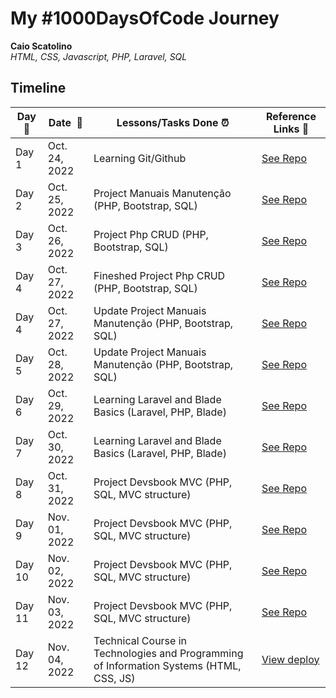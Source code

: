 # My #1000DaysOfCode Journey

**Caio Scatolino**  
*HTML, CSS, Javascript, PHP, Laravel, SQL* 

## Timeline

|**Day:pushpin:**|**Date &nbsp;:calendar:**|**Lessons/Tasks Done :alarm_clock:**| **Reference Links :link:**|
|------|-----------------|--------------------|---------------------|
|Day 1|Oct. 24, 2022| Learning Git/Github | [See Repo](https://github.com/CaioScatolino/moduloGit)|
|Day 2|Oct. 25, 2022| Project Manuais Manutenção (PHP, Bootstrap, SQL) | [See Repo](https://github.com/CaioScatolino/manuaisManutencao)|
|Day 3|Oct. 26, 2022| Project Php CRUD (PHP, Bootstrap, SQL) | [See Repo](https://github.com/CaioScatolino/crudPHP)|
|Day 4|Oct. 27, 2022| Fineshed Project Php CRUD (PHP, Bootstrap, SQL) | [See Repo](https://github.com/CaioScatolino/crudPHP)|
|Day 4|Oct. 27, 2022| Update Project Manuais Manutenção (PHP, Bootstrap, SQL) | [See Repo](https://github.com/CaioScatolino/manuaisManutencao)|
|Day 5|Oct. 28, 2022| Update Project Manuais Manutenção (PHP, Bootstrap, SQL) | [See Repo](https://github.com/CaioScatolino/manuaisManutencao)|
|Day 6|Oct. 29, 2022| Learning Laravel and Blade Basics (Laravel, PHP, Blade) | [See Repo](https://github.com/CaioScatolino/Aulas-Basicas)|
|Day 7|Oct. 30, 2022| Learning Laravel and Blade Basics (Laravel, PHP, Blade) | [See Repo](https://github.com/CaioScatolino/Aulas-Basicas)|
|Day 8|Oct. 31, 2022| Project Devsbook MVC (PHP, SQL, MVC structure) | [See Repo](https://github.com/CaioScatolino/mvc)|
|Day 9|Nov. 01, 2022| Project Devsbook MVC (PHP, SQL, MVC structure) | [See Repo](https://github.com/CaioScatolino/mvc)|
|Day 10|Nov. 02, 2022| Project Devsbook MVC (PHP, SQL, MVC structure) | [See Repo](https://github.com/CaioScatolino/mvc)|
|Day 11|Nov. 03, 2022| Project Devsbook MVC (PHP, SQL, MVC structure) | [See Repo](https://github.com/CaioScatolino/mvc)|
|Day 12|Nov. 04, 2022| Technical Course in Technologies and Programming of Information Systems (HTML, CSS, JS) | [View deploy](https://caioscatolino.github.io/Sem2Ex2/)|
